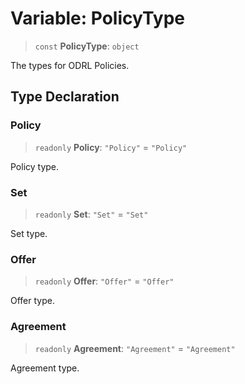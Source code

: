 # Variable: PolicyType

> `const` **PolicyType**: `object`

The types for ODRL Policies.

## Type Declaration

### Policy

> `readonly` **Policy**: `"Policy"` = `"Policy"`

Policy type.

### Set

> `readonly` **Set**: `"Set"` = `"Set"`

Set type.

### Offer

> `readonly` **Offer**: `"Offer"` = `"Offer"`

Offer type.

### Agreement

> `readonly` **Agreement**: `"Agreement"` = `"Agreement"`

Agreement type.
